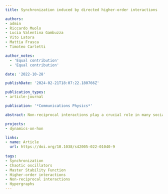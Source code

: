 ```yaml
---
title: Synchronization induced by directed higher-order interactions

authors:
- admin
- Riccardo Muolo
- Lucia Valentina Gambuzza
- Vito Latora
- Mattia Frasca
- Timoteo Carletti

author_notes:
  - 'Equal contribution'
  - 'Equal contribution'

date: '2022-10-28'

publishDate: '2024-02-21T18:07:22.180766Z'

publication_types:
- article-journal

publication: '*Communications Physics*'

abstract: Non-reciprocal interactions play a crucial role in many social and biological complex systems. While directionality has been thoroughly accounted for in networks with pairwise interactions, its effects in systems with higher-order interactions have not yet been explored as deserved. Here, we introduce the concept of M-directed hypergraphs, a general class of directed higher-order structures, which allows to investigate dynamical systems coupled through directed group interactions. As an application we study the synchronization of nonlinear oscillators on 1-directed hypergraphs, finding that directed higher-order interactions can destroy synchronization, but also stabilize otherwise unstable synchronized states.

projects: 
- dynamics-on-hon

links:
- name: Article
  url: https://doi.org/10.1038/s42005-022-01040-9
  
tags:
- Synchronization
- Chaotic oscillators
- Master Stability Function
- Higher-order interactions
- Non-reciprocal interactions
- Hypergraphs
---
```

